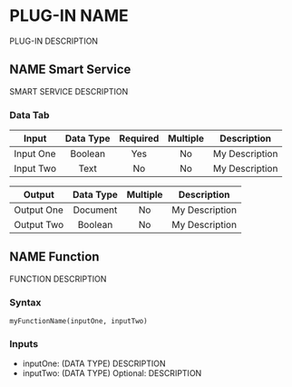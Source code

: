 # PLUG-IN NAME
PLUG-IN DESCRIPTION

## NAME Smart Service
SMART SERVICE DESCRIPTION

### Data Tab
| Input               | Data Type | Required | Multiple | Description |
| ------------------- |:---------:|:--------:|:--------:| ----------- |
| Input One           | Boolean   | Yes      | No       | My Description |
| Input Two           | Text      | No       | No       | My Description |

| Output              | Data Type | Multiple | Description |
| --------------------|:---------:|:--------:| ----------- |
| Output One          | Document  | No       | My Description |
| Output Two          | Boolean   | No       | My Description |

## NAME Function
FUNCTION DESCRIPTION

### Syntax ###
`myFunctionName(inputOne, inputTwo)`

### Inputs ###
- inputOne: (DATA TYPE) DESCRIPTION
- inputTwo: (DATA TYPE) Optional: DESCRIPTION

